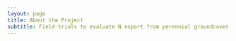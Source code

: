 ```yaml
---
layout: page
title: About the Project
subtitle: Field trials to evaluate N export from perennial groundcover corn systems 
---
```




